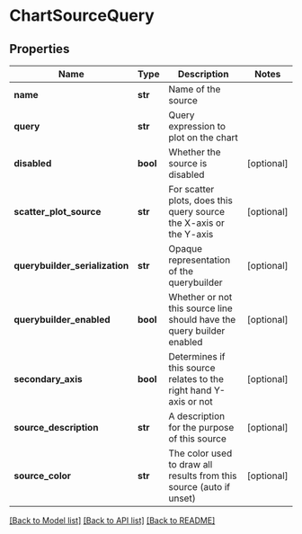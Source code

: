 # ChartSourceQuery

## Properties
Name | Type | Description | Notes
------------ | ------------- | ------------- | -------------
**name** | **str** | Name of the source | 
**query** | **str** | Query expression to plot on the chart | 
**disabled** | **bool** | Whether the source is disabled | [optional] 
**scatter_plot_source** | **str** | For scatter plots, does this query source the X-axis or the Y-axis | [optional] 
**querybuilder_serialization** | **str** | Opaque representation of the querybuilder | [optional] 
**querybuilder_enabled** | **bool** | Whether or not this source line should have the query builder enabled | [optional] 
**secondary_axis** | **bool** | Determines if this source relates to the right hand Y-axis or not | [optional] 
**source_description** | **str** | A description for the purpose of this source | [optional] 
**source_color** | **str** | The color used to draw all results from this source (auto if unset) | [optional] 

[[Back to Model list]](../README.md#documentation-for-models) [[Back to API list]](../README.md#documentation-for-api-endpoints) [[Back to README]](../README.md)


